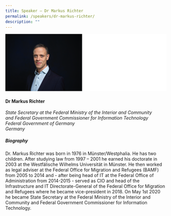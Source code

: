 ```yaml
---
title: Speaker – Dr Markus Richter
permalink: /speakers/dr-markus-richter/
description: ""
---
```

![](/images/2023%20Speakers/markus%20ritcher.png)

#### **Dr Markus Richter**

*State Secretary at the Federal Ministry of the Interior and Community <br>and Federal Government Commissioner for Information Technology <br>
Federal Government of Germany<br>Germany*

##### **Biography**
Dr. Markus Richter was born in 1976 in Münster/Westphalia. He has two children. After studying law from 1997 – 2001 he earned his doctorate in 2003 at the Westfälische Wilhelms Universität in Münster. He then worked as legal adviser at the Federal Office for Migration and Refugees (BAMF) from 2005 to 2014 and -  after being head of IT at the Federal Office of Administration from 2014-2015 - served as CIO and head of the Infrastructure and IT Directorate-General of the Federal Office for Migration and Refugees where he became vice-president in 2018. On May 1st 2020 he became State Secretary at the Federal Ministry of the Interior and Community and Federal Government Commissioner for Information Technology.